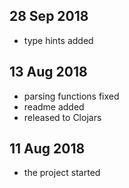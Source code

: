 
## 28 Sep 2018
- type hints added

## 13 Aug 2018
- parsing functions fixed
- readme added
- released to Clojars

## 11 Aug 2018
- the project started
